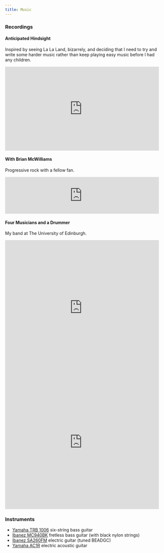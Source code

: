 ```yaml
---
title: Music
---
```

### Recordings

####  Anticipated Hindsight
Inspired by seeing La La Land, bizarrely, and deciding that I need to try and write some harder music rather than keep playing easy music before I had any children.

<iframe style="border: 0; width: 100%; height: 274px;" src="https://bandcamp.com/EmbeddedPlayer/album=3202273045/size=large/bgcol=ffffff/linkcol=333333/artwork=small/transparent=true/" seamless><a href="http://mikemcquaid.bandcamp.com/album/anticipated-hindsight">Anticipated Hindsight by Mike McQuaid</a></iframe>

#### With Brian McWilliams
Progressive rock with a fellow fan.

<iframe style="border: 0; width: 100%; height: 120px;" src="https://bandcamp.com/EmbeddedPlayer/track=177789470/size=large/bgcol=ffffff/linkcol=333333/tracklist=false/artwork=small/transparent=true/" seamless><a href="http://mikemcquaid.bandcamp.com/track/undying-love-transatlantic-cover">Undying Love (Transatlantic Cover) by Mike McQuaid and Brian McWilliams</a></iframe>

#### Four Musicians and a Drummer
My band at The University of Edinburgh.

<iframe style="border: 0; width: 100%; height: 439px;" src="https://bandcamp.com/EmbeddedPlayer/album=700483681/size=large/bgcol=ffffff/linkcol=333333/artwork=small/transparent=true/" seamless><a href="http://mikemcquaid.bandcamp.com/album/live-at-the-jazz-bar">Live at The Jazz Bar by Four Musicians and a Drummer</a></iframe>

<iframe style="border: 0; width: 100%; height: 439px;" src="https://bandcamp.com/EmbeddedPlayer/album=1127121674/size=large/bgcol=ffffff/linkcol=333333/artwork=small/transparent=true/" seamless><a href="http://mikemcquaid.bandcamp.com/album/live-at-the-lot">Live at The Lot by Four Musicians and a Drummer</a></iframe>

### Instruments
* [Yamaha TRB 1006](http://europe.yamaha.com/en/products/musical-instruments/guitars-basses/el-basses/trb/trb1006/) six-string bass guitar
* [Ibanez MC940BK](http://www.ibanezwiki.com/display/CATALOG/1985+-+Ibanez+String+Instruments+-+Musician+Bass+Series) fretless bass guitar (with black nylon strings)
* [Ibanez SA260FM](http://ibanez.wikia.com/wiki/SA260FM) electric guitar (tuned BEADGC)
* [Yamaha AC1R](http://europe.yamaha.com/en/products/musical-instruments/guitars-basses/el-ac-guitars/a_series/ac1r/) electric acoustic guitar
